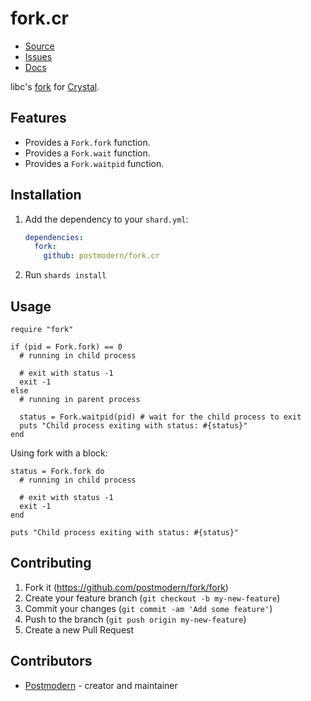 # fork.cr

* [Source](https://github.com/postmodern/fork.cr)
* [Issues](https://github.com/postmodern/fork.cr/issues)
* [Docs](https://postmodern.github.io/docs/fork.cr/index.html)

libc's [fork] for [Crystal][crystal].

## Features

* Provides a `Fork.fork` function.
* Provides a `Fork.wait` function.
* Provides a `Fork.waitpid` function.

## Installation

1. Add the dependency to your `shard.yml`:

   ```yaml
   dependencies:
     fork:
       github: postmodern/fork.cr
   ```

2. Run `shards install`

## Usage

```crystal
require "fork"

if (pid = Fork.fork) == 0
  # running in child process

  # exit with status -1
  exit -1
else
  # running in parent process

  status = Fork.waitpid(pid) # wait for the child process to exit
  puts "Child process exiting with status: #{status}"
end
```

Using fork with a block:

```crystal
status = Fork.fork do
  # running in child process

  # exit with status -1
  exit -1
end

puts "Child process exiting with status: #{status}"
```

## Contributing

1. Fork it (<https://github.com/postmodern/fork/fork>)
2. Create your feature branch (`git checkout -b my-new-feature`)
3. Commit your changes (`git commit -am 'Add some feature'`)
4. Push to the branch (`git push origin my-new-feature`)
5. Create a new Pull Request

## Contributors

- [Postmodern](https://github.com/postmodern) - creator and maintainer

[fork]: https://man7.org/linux/man-pages/man2/fork.2.html
[crystal]: https://crystal-lang.org/

